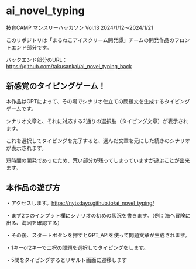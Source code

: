 # ai_novel_typing

技育CAMP マンスリーハッカソン Vol.13 2024/1/12～2024/1/21

このリポジトリは「まるねこアイスクリーム開発譚」チームの開発作品のフロントエンド部分です。

バックエンド部分のURL：https://github.com/takusankai/ai_novel_typing_back

## 新感覚のタイピングゲーム！

本作品はGPTによって、その場でシナリオ仕立ての問題文を生成するタイピングゲームです。

シナリオ文章と、それに対応する2通りの選択肢（タイピング文章）が表示されます。

これを選択してタイピングを完了すると、選んだ文章を元にした続きのシナリオが表示されます。

短時間の開発であったため、荒い部分が残ってしまっていますが遊ぶことが出来ます。

## 本作品の遊び方

・アクセスします。https://nytsdayo.github.io/ai_novel_typing/

・まず2つのインプット欄にシナリオの初めの状況を書きます。（例：海へ冒険に出る、海図を確認する）

・その後、スタートボタンを押すとGPT_APIを使って問題文章が生成されます。

・1キーor2キーで二択の問題を選択してタイピングをします。

・5問をタイピングするとリザルト画面に遷移します
